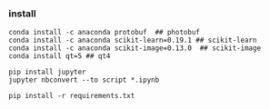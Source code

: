 ### install
```shell
conda install -c anaconda protobuf  ## photobuf
conda install -c anaconda scikit-learn=0.19.1 ## scikit-learn
conda install -c anaconda scikit-image=0.13.0  ## scikit-image
conda install qt=5 ## qt4
```

```shell
pip install jupyter
jupyter nbconvert --to script *.ipynb
```

```shell
pip install -r requirements.txt
```